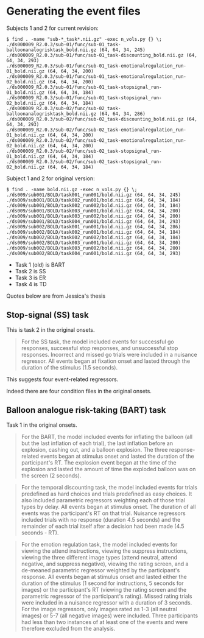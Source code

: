 # Generating the event files

Subjects 1 and 2 for current revision:

```
$ find . -name "sub-*_task*.nii.gz" -exec n_vols.py {} \;
./ds000009_R2.0.3/sub-01/func/sub-01_task-balloonanalogrisktask_bold.nii.gz (64, 64, 34, 245)
./ds000009_R2.0.3/sub-01/func/sub-01_task-discounting_bold.nii.gz (64, 64, 34, 293)
./ds000009_R2.0.3/sub-01/func/sub-01_task-emotionalregulation_run-01_bold.nii.gz (64, 64, 34, 200)
./ds000009_R2.0.3/sub-01/func/sub-01_task-emotionalregulation_run-02_bold.nii.gz (64, 64, 34, 200)
./ds000009_R2.0.3/sub-01/func/sub-01_task-stopsignal_run-01_bold.nii.gz (64, 64, 34, 184)
./ds000009_R2.0.3/sub-01/func/sub-01_task-stopsignal_run-02_bold.nii.gz (64, 64, 34, 184)
./ds000009_R2.0.3/sub-02/func/sub-02_task-balloonanalogrisktask_bold.nii.gz (64, 64, 34, 286)
./ds000009_R2.0.3/sub-02/func/sub-02_task-discounting_bold.nii.gz (64, 64, 34, 293)
./ds000009_R2.0.3/sub-02/func/sub-02_task-emotionalregulation_run-01_bold.nii.gz (64, 64, 34, 200)
./ds000009_R2.0.3/sub-02/func/sub-02_task-emotionalregulation_run-02_bold.nii.gz (64, 64, 34, 200)
./ds000009_R2.0.3/sub-02/func/sub-02_task-stopsignal_run-01_bold.nii.gz (64, 64, 34, 184)
./ds000009_R2.0.3/sub-02/func/sub-02_task-stopsignal_run-02_bold.nii.gz (64, 64, 34, 184)
```

Subject 1 and 2 for original version:

```
$ find . -name bold.nii.gz -exec n_vols.py {} \;
./ds009/sub001/BOLD/task001_run001/bold.nii.gz (64, 64, 34, 245)
./ds009/sub001/BOLD/task002_run001/bold.nii.gz (64, 64, 34, 184)
./ds009/sub001/BOLD/task002_run002/bold.nii.gz (64, 64, 34, 184)
./ds009/sub001/BOLD/task003_run001/bold.nii.gz (64, 64, 34, 200)
./ds009/sub001/BOLD/task003_run002/bold.nii.gz (64, 64, 34, 200)
./ds009/sub001/BOLD/task004_run001/bold.nii.gz (64, 64, 34, 293)
./ds009/sub002/BOLD/task001_run001/bold.nii.gz (64, 64, 34, 286)
./ds009/sub002/BOLD/task002_run001/bold.nii.gz (64, 64, 34, 184)
./ds009/sub002/BOLD/task002_run002/bold.nii.gz (64, 64, 34, 184)
./ds009/sub002/BOLD/task003_run001/bold.nii.gz (64, 64, 34, 200)
./ds009/sub002/BOLD/task003_run002/bold.nii.gz (64, 64, 34, 200)
./ds009/sub002/BOLD/task004_run001/bold.nii.gz (64, 64, 34, 293)
```

* Task 1 (old) is BART
* Task 2 is SS
* Task 3 is ER
* Task 4 is TD

Quotes below are from Jessica's thesis

## Stop-signal (SS) task

This is task 2 in the original onsets.

> For the SS task, the model included events for successful go responses,
> successful stop responses, and unsuccessful stop responses.  Incorrect and
> missed go trials were included in a nuisance regressor. All events began at
> fixation onset and lasted through the duration of the stimulus (1.5
> seconds).

This suggests four event-related regressors.

Indeed there are four condition files in the original onsets.

## Balloon analogue risk-taking (BART) task

Task 1 in the original onsets.

> For the BART, the model included events for inflating the balloon (all but
> the last inflation of each trial), the last inflation before an explosion,
> cashing out, and a balloon explosion. The three response-related events
> began at stimulus onset and lasted the duration of the participant's RT. The
> explosion event began at the time of the explosion and lasted the amount of
> time the exploded balloon was on the screen (2 seconds).

> For the temporal discounting task, the model included events for trials
> predefined as hard choices and trials predefined as easy choices. It also
> included parametric regressors weighting each of those trial types by delay.
> All events began at stimulus onset. The duration of all events was the
> participant's RT on that trial. Nuisance regressors included trials with no
> response (duration 4.5 seconds) and the remainder of each trial itself after
> a decision had been made (4.5 seconds - RT).

> For the emotion regulation task, the model included events for viewing the
> attend instructions, viewing the suppress instructions, viewing the three
> different image types (attend neutral, attend negative, and suppress
> negative), viewing the rating screen, and a de-meaned parametric regressor
> weighted by the participant's response.  All events began at stimulus onset
> and lasted either the duration of the stimulus (1 second for instructions, 5
> seconds for images) or the participant's RT (viewing the rating screen and
> the parametric regressor of the participant's rating).  Missed rating trials
> were included in a nuisance regressor with a duration of 3 seconds. For the
> image regressors, only images rated as 1-3 (all neutral images) or 5-7 (all
> negative images) were included. Three participants had less than two
> instances of at least one of the events and were therefore excluded from the
> analysis.
